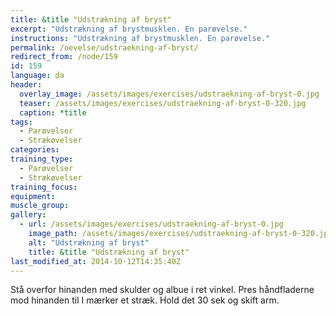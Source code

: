 ```yaml
---
title: &title "Udstrækning af bryst"
excerpt: "Udstrækning af brystmusklen. En parøvelse."
instructions: "Udstrækning af brystmusklen. En parøvelse."
permalink: /oevelse/udstraekning-af-bryst/
redirect_from: /node/159
id: 159
language: da
header:
  overlay_image: /assets/images/exercises/udstraekning-af-bryst-0.jpg
  teaser: /assets/images/exercises/udstraekning-af-bryst-0-320.jpg
  caption: *title
tags:
  - Parøvelser
  - Strækøvelser
categories:
training_type: 
  - Parøvelser
  - Strækøvelser
training_focus: 
equipment:
muscle_group:
gallery:
  - url: /assets/images/exercises/udstraekning-af-bryst-0.jpg
    image_path: /assets/images/exercises/udstraekning-af-bryst-0-320.jpg
    alt: "Udstrækning af bryst"
    title: &title "Udstrækning af bryst"
last_modified_at: 2014-10-12T14:35:40Z
---
```


Stå overfor hinanden med skulder og albue i ret vinkel. Pres håndfladerne mod hinanden til I mærker et stræk. Hold det 30 sek og skift arm.
